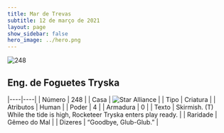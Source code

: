```yaml
---
title: Mar de Trevas
subtitle: 12 de março de 2021
layout: page
show_sidebar: false
hero_image: ../hero.png
---
```


![248](https://cdn.keyforgegame.com/media/card_front/pt/496_248_WCQ44P8FM6RG_pt.png)

## Eng. de Foguetes Tryska

|----|----|
| Número | 248 |
| Casa | ![Star Alliance](https://archonarcana.com/images/thumb/7/7d/Star_Alliance.png/22px-Star_Alliance.png "Aliança Estelar") |
| Tipo | Criatura |
| Atributos | Human |
| Poder | 4 |
| Armadura | 0 |
| Texto | Skirmish.  (T) While the tide is high, Rocketeer Tryska enters play ready. |
| Raridade | Gêmeo do Mal |
| Dizeres | “Goodbye, Glub-Glub.” |
